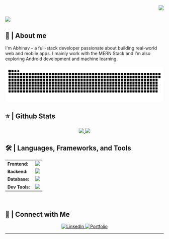 <div align="right">
  <a style="text-decoration: none" target="_blank" href="https://github.com/AbhinavChaudhary11">
    <img src="https://visitor-badge.laobi.icu/badge?page_id=AbhinavChaudhary11.AbhinavChaudhary11&left_color=gray&right_color=blue&left_text=Profile%20Visitors">
  </a>
</div>

<br>

<img src="https://readme-typing-svg.herokuapp.com/?font=Roboto&weight=900&size=40&vCenter=true&width=500&height=70&duration=4000&color=B3B3B3&lines=Hi+There!+👋;+I'm+Abhinav+Chaudhary!;" />

<h2>📖 | About me</h2> 
I'm Abhinav – a full-stack developer passionate about building real-world web and mobile apps. I mainly work with the MERN Stack and I’m also exploring Android development and machine learning.  

<div align="center">
  <br>
  <img alt="snake eating my contributions" src="https://raw.githubusercontent.com/codediaz/codediaz/output/github-contribution-grid-snake.svg" />
  <br/>
</div>

<h2>⭐ | Github Stats</h2>
<div align="center">
  <a href="https://github.com/AbhinavChaudhary11">
    <img height="180em" src="https://github-readme-stats.vercel.app/api?username=AbhinavChaudhary11&show_icons=true&theme=default&count_private=true"/>
    <img height="180em" src="https://github-readme-stats.vercel.app/api/top-langs/?username=AbhinavChaudhary11&layout=compact&langs_count=7&theme=default"/>
  </a>
</div>

<h2>🛠️ | Languages, Frameworks, and Tools</h2>
<table>
  <tr>
    <td style="font-weight: bold; padding-right: 10px; vertical-align: center; border: none;">Frontend:</td>
    <td><img height="40" src="https://skillicons.dev/icons?i=javascript,react,html,css,tailwindcss"/></td>
  </tr>
  <tr>
    <td style="font-weight: bold; padding-right: 10px; vertical-align: center;">Backend:</td>
    <td><img height="40" src="https://skillicons.dev/icons?i=nodejs,express,python"/></td>
  </tr>
  <tr>
    <td style="font-weight: bold; padding-right: 10px; vertical-align: center;">Database:</td>
    <td><img height="40" src="https://skillicons.dev/icons?i=mongodb,mysql"/></td>
  </tr>
  <tr>
    <td style="font-weight: bold; padding-right: 10px; vertical-align: center;">Dev Tools:</td>
    <td><img height="40" src="https://skillicons.dev/icons?i=git,github,figma,androidstudio"/></td>
  </tr>
</table>
<br>

<h2>🤝 | Connect with Me</h2>
<div align="center">

<a href="https://www.linkedin.com/in/abhinav-chaudhary-11-/" target="_blank">
  <img src="https://img.shields.io/badge/LinkedIn-Connect-blue?style=for-the-badge&logo=linkedin&logoColor=white" alt="LinkedIn"/>
</a>

<a href="https://portfolio-website-omega-ashen-64.vercel.app/" target="_blank">
  <img src="https://img.shields.io/badge/Portfolio-Visit%20Now-orange?style=for-the-badge&logo=firefox&logoColor=white" alt="Portfolio"/>
</a>

</div>

------
